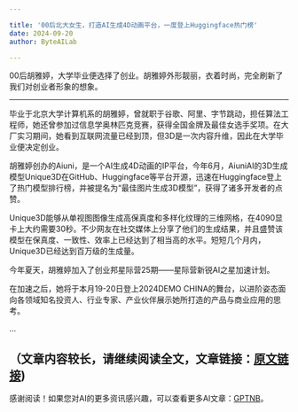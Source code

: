 ```yaml
---

title: '00后北大女生，打造AI生成4D动画平台，一度登上Huggingface热门榜'
date: 2024-09-20
author: ByteAILab

---
```


00后胡雅婷，大学毕业便选择了创业。胡雅婷外形靓丽，衣着时尚，完全刷新了我们对创业者形象的想象。

---


毕业于北京大学计算机系的胡雅婷，曾就职于谷歌、阿里、字节跳动，担任算法工程师，她还曾参加过信息学奥林匹克竞赛，获得全国金牌及最佳女选手奖项。在大厂实习期间，她看到互联网流量已经到顶，但3D是一次内容升维，因此在大学毕业便决定创业。

胡雅婷创办的Aiuni，是一个AI生成4D动画的IP平台，今年6月，AiuniAI的3D生成模型Unique3D在GitHub、Huggingface等平台开源，迅速在Huggingface登上了热门模型排行榜，并被提名为“最佳图片生成3D模型”，获得了诸多开发者的点赞。

Unique3D能够从单视图图像生成高保真度和多样化纹理的三维网格，在4090显卡上大约需要30秒。不少网友在社交媒体上分享了他们的生成结果，并且盛赞该模型在保真度、一致性、效率上已经达到了相当高的水平。短短几个月内，Unique3D已经达到百万级的生成量。

今年夏天，胡雅婷加入了创业邦星际营25期——星际营新锐AI之星加速计划。

在加速之后，她将于本月19-20日登上2024DEMO CHINA的舞台，以进阶姿态面向各领域知名投资人、行业专家、产业伙伴展示她所打造的产品与商业应用的思考。

...

（文章内容较长，请继续阅读全文，文章链接：[原文链接](https://www.aixinzhijie.com/article/6846754))
---
感谢阅读！如果您对AI的更多资讯感兴趣，可以查看更多AI文章：[GPTNB](https://gptnb.com)。